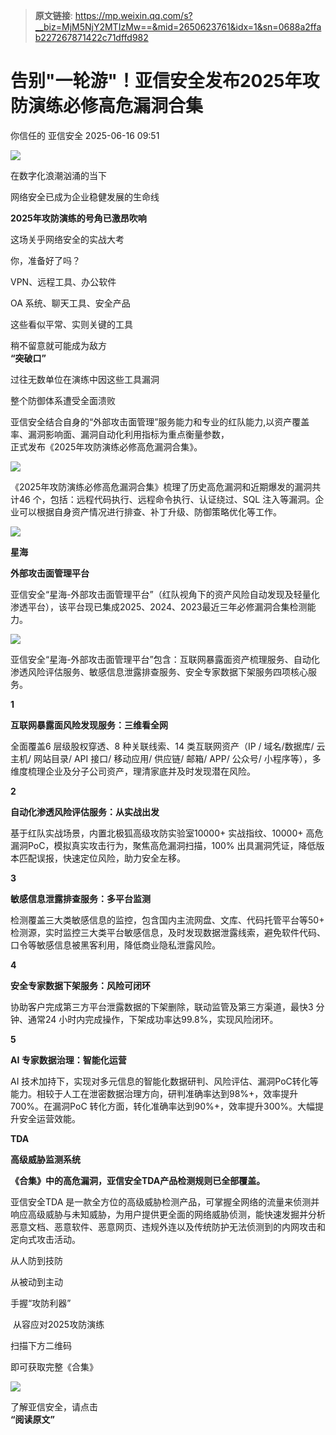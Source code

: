 > **原文链接**: https://mp.weixin.qq.com/s?__biz=MjM5NjY2MTIzMw==&mid=2650623761&idx=1&sn=0688a2ffab227267871422c71dffd982

#  告别"一轮游"！亚信安全发布2025年攻防演练必修高危漏洞合集  
你信任的  亚信安全   2025-06-16 09:51  
  
![](https://mmbiz.qpic.cn/sz_mmbiz_jpg/iczzp36h0nbFicibXKFMC8OdOc1kOLIBckiamxWlJTqIJt0yMFp9yWyoPSTdl76OmjowJLSjxwmfjYuaeg3av6soag/640?wx_fmt=jpeg "")  
  
  
在数字化浪潮汹涌的当下  
  
网络安全已成为企业稳健发展的生命线  
  
  
**2025年攻防演练的号角已激昂吹响**  
  
这场关乎网络安全的实战大考  
  
你，准备好了吗？  
  
  
VPN、远程工具、办公软件  
  
OA 系统、聊天工具、安全产品  
  
这些看似平常、实则关键的工具  
  
稍不留意就可能成为敌方  
**“突破口”**  
  
  
过往无数单位在演练中因这些工具漏洞  
  
整个防御体系遭受全面溃败  
  
  
  
亚信安全结合自身的“外部攻击面管理”服务能力和专业的红队能力,以资产覆盖率、漏洞影响面、漏洞自动化利用指标为重点衡量参数，  
正式发布《2025年攻防演练必修高危漏洞合集》。  
  
  
![](https://mmbiz.qpic.cn/sz_mmbiz_jpg/iczzp36h0nbFicibXKFMC8OdOc1kOLIBckiacNY6QhAvNVuWC3kSzVrXDdJicATorIoNQ8XicicuaiceqMoPwfneny89Cw/640?wx_fmt=jpeg "")  
  
  
  
  
《2025年攻防演练必修高危漏洞合集》梳理了历史高危漏洞和近期爆发的漏洞共计46 个，包括：远程代码执行、远程命令执行、认证绕过、SQL 注入等漏洞。企业可以根据自身资产情况进行排查、补丁升级、防御策略优化等工作。  
  
  
![](https://mmbiz.qpic.cn/sz_mmbiz_jpg/iczzp36h0nbFicibXKFMC8OdOc1kOLIBckiaJu0cPXGglEVWGArb3CfG0ibwCKJbuFohUsmQ3iaUz4s0PWaVVFibSUhbg/640?wx_fmt=jpeg "")  
  
  
**星海**  
  
**外部攻击面管理平台**  
  
  
亚信安全“星海-外部攻击面管理平台”（红队视角下的资产风险自动发现及轻量化渗透平台），该平台现已集成2025、2024、2023最近三年必修漏洞合集检测能力。  
  
  
![](https://mmbiz.qpic.cn/sz_mmbiz_jpg/iczzp36h0nbFicibXKFMC8OdOc1kOLIBckiaxYe7DhfYCIMjPdibebosmOGBup8Dfsb7aEX000RDuYNsxjY67JHPzqQ/640?wx_fmt=jpeg "")  
  
  
亚信安全“星海-外部攻击面管理平台”包含：互联网暴露面资产梳理服务、自动化渗透风险评估服务、敏感信息泄露排查服务、安全专家数据下架服务四项核心服务。  
  
  
**1**  
  
**互联网暴露面风险发现服务：三维看全网**  
  
  
全面覆盖6 层级股权穿透、8 种关联线索、14 类互联网资产（IP / 域名/数据库/ 云主机/ 网站目录/ API 接口/ 移动应用/ 供应链/ 邮箱/ APP/ 公众号/ 小程序等），多维度梳理企业及分子公司资产，理清家底并及时发现潜在风险。  
  
**2**  
  
**自动化渗透风险评估服务：从实战出发**  
  
  
基于红队实战场景，内置北极狐高级攻防实验室10000+ 实战指纹、10000+ 高危漏洞PoC，模拟真实攻击行为，聚焦高危漏洞扫描，100% 出具漏洞凭证，降低版本匹配误报，快速定位风险，助力安全左移。  
  
**3**  
  
**敏感信息泄露排查服务：多平台监测**  
  
  
检测覆盖三大类敏感信息的监控，包含国内主流网盘、文库、代码托管平台等50+ 检测源，实时监控三大类平台敏感信息，及时发现数据泄露线索，避免软件代码、口令等敏感信息被黑客利用，降低商业隐私泄露风险。  
  
**4**  
  
**安全专家数据下架服务：风险可闭环**  
  
  
协助客户完成第三方平台泄露数据的下架删除，联动监管及第三方渠道，最快3 分钟、通常24 小时内完成操作，下架成功率达99.8%，实现风险闭环。  
  
**5**  
  
**AI 专家数据治理：智能化运营**  
  
  
AI 技术加持下，实现对多元信息的智能化数据研判、风险评估、漏洞PoC转化等能力。相较于人工在泄密数据治理方向，研判准确率达到98%+，效率提升700%。在漏洞PoC 转化方面，转化准确率达到90%+，效率提升300%。大幅提升安全运营效能。  
  
  
**TDA**  
  
**高级威胁监测系统**  
  
  
**《合集》中的高危漏洞，亚信安全TDA产品检测规则已全部覆盖。**  
  
  
亚信安全TDA 是一款全方位的高级威胁检测产品，可掌握全网络的流量来侦测并响应高级威胁与未知威胁，为用户提供更全面的网络威胁侦测，能快速发掘并分析恶意文档、恶意软件、恶意网页、违规外连以及传统防护无法侦测到的内网攻击和定向式攻击活动。  
  
  
  
  
从人防到技防  
  
从被动到主动  
  
  
手握“攻防利器”  
  
 从容应对2025攻防演练  
  
  
扫描下方二维码  
  
即可获取完整《合集》  
  
  
![](https://mmbiz.qpic.cn/sz_mmbiz_jpg/iczzp36h0nbFicibXKFMC8OdOc1kOLIBckia1VEe5l56qGlde2n2Ld2tTbKYjfKDAwCswWt58bEOkpKTa5FCNkaD6Q/640?wx_fmt=jpeg "")  
  
  
  
  
了解亚信安全，请点击  
**“阅读原文”**  
  
